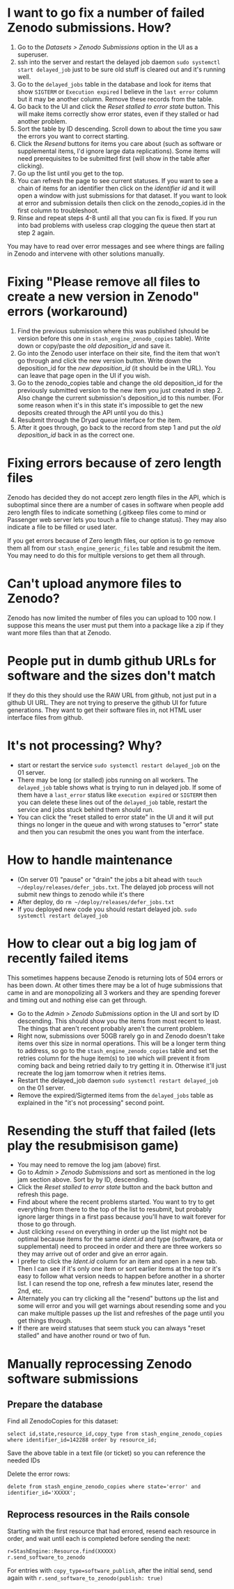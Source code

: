 I want to go fix a number of failed Zenodo submissions.  How?
=============================================================

1. Go to the *Datasets > Zenodo Submissions* option in the UI as a superuser.
2. ssh into the server and restart the delayed job daemon `sudo systemctl start delayed_job` just to
   be sure old stuff is cleared out and it's running well.
3. Go to the `delayed_jobs` table in the database and look for items that show `SIGTERM` or `Execution expired`
   I believe in the `last error` column but it may be another column.  Remove these records from the table.
4. Go back to the UI and click the *Reset stalled to error state* button.  This will make items correctly
   show error states, even if they stalled or had another problem.
5. Sort the table by ID descending. Scroll down to about the time you saw the errors you want to correct starting.
6. Click the *Resend* buttons for items you care about (such as software or supplemental items, I'd ignore large data replications).  Some items
   will need prerequisites to be submitted first (will show in the table after clicking).
7. Go up the list until you get to the top.
8. You can refresh the page to see current statuses. If you want to see a chain of items for an identifier then
   click on the *identifier id* and it will open a window with just submissions for that dataset.  If you
   want to look at error and submission details then click on the zenodo_copies.id in the first column to troubleshoot.
9. Rinse and repeat steps 4-8 until all that you can fix is fixed.  If you run into bad problems with useless
   crap clogging the queue then start at step 2 again.

You may have to read over error messages and see where things are failing in Zenodo and intervene with other
solutions manually.


Fixing "Please remove all files to create a new version in Zenodo" errors (workaround)
=======================================================================================

1. Find the previous submission where this was published (should be version before this one in
   `stash_engine_zenodo_copies` table).  Write down or copy/paste the *old deposition_id* and save it.
2. Go into the Zenodo user interface on their site, find the item that won't go through and
   click the new version button.  Write down the deposition_id for the *new deposition_id* (it should be
   in the URL). You can leave that page open in the UI if you wish.
3. Go to the zenodo_copies table and change the old deposition_id for the previously submitted version
   to the new item you just created in step 2. Also change the current submission's deposition_id to this number.
   (For some reason when it's in this state it's impossible to get the new deposits created through the API 
   until you do this.)
4. Resubmit through the Dryad queue interface for the item.
5. After it goes through, go back to the record from step 1 and put the *old deposition_id* back in as the correct one.


Fixing errors because of zero length files
==========================================

Zenodo has decided they do not accept zero length files in the API, which is suboptimal since there are a
number of cases in software when people add zero length files to indicate something (.gitkeep files come
to mind or Passenger web server lets you touch a file to change status). They may also indicate a file
to be filled or used later.

If you get errors because of Zero length files, our option is to go remove them all from our
`stash_engine_generic_files` table and resubmit the item.  You may need to do this for multiple versions to
get them all through.


Can't upload anymore files to Zenodo?
======================================

Zenodo has now limited the number of files you can upload to 100 now. I suppose this means the user
must put them into a package like a zip if they want more files than that at Zenodo.


People put in dumb github URLs for software and the sizes don't match
=====================================================================

If they do this they should use the RAW URL from github, not just put in a github UI URL. They are not trying
to preserve the github UI for future generations.  They want to get their software files in, not HTML
user interface files from github.
  

It's not processing? Why?
==========================

- start or restart the service `sudo systemctl restart delayed_job` on the 01 server.
- There may be long (or stalled) jobs running on all workers.  The `delayed_job` table shows what is trying 
  to run in delayed job.  If some of them have a `last_error` status like `execution expired` or `SIGTERM` then
  you can delete these lines out of the `delayed_job` table, restart the service and jobs stuck
  behind them should run.
- You can click the "reset stalled to error state" in the UI and it will put things no longer in the queue
  and with wrong statuses to "error" state and then you can resubmit the ones you want from the interface.

How to handle maintenance
=========================

- (On server 01) "pause" or "drain" the jobs a bit ahead with `touch ~/deploy/releases/defer_jobs.txt`.
  The delayed job process will not submit new things to zenodo while it's there
- After deploy, do `rm ~/deploy/releases/defer_jobs.txt`
- If you deployed new code you should restart delayed job.  `sudo systemctl restart delayed_job`


How to clear out a big log jam of recently failed items
=======================================================

This sometimes happens because Zenodo is returning lots of 504 errors or has been down.  At other times
there may be a lot of huge submissions that came in and are monopolizing all 3 workers and they are spending
forever and timing out and nothing else can get through.

- Go to the *Admin > Zenodo Submissions* option in the UI and sort by ID descending.  This should show you the
  items from most recent to least.  The things that aren't recent probably aren't the current problem.
- Right now, submissions over 50GB rarely go in and Zenodo doesn't take items over this size in normal operations. 
  This will be a longer term thing to address, so go to the `stash_engine_zenodo_copies` table and set
  the retries column for the huge item(s) to `100` which will prevent it from coming back and being
  retried daily to try getting it in.  Otherwise it'll just recreate the log jam tomorrow when it retries items.
- Restart the delayed_job daemon `sudo systemctl restart delayed_job` on the 01 server.
- Remove the expired/Sigtermed items from the `delayed_jobs` table as explained in the "it's not processing"
  second point.

Resending the stuff that failed (lets play the resubmisison game)
=================================================================

- You may need to remove the log jam (above) first.
- Go to *Admin > Zenodo Submissions* and sort as mentioned in the log jam section above.  Sort by by ID, descending.
- Click the *Reset stalled to error state* button and the back button and refresh this page.
- Find about where the recent problems started.  You want to try to get everything from there
  to the top of the list to resubmit, but probably ignore larger things in a first pass because you'll 
  have to wait forever for those to go through.
- Just clicking `resend` on everything in order up the list might not be optimal because items 
  for the same *ident.id* and type (software, data or supplemental) need to proceed in order and
  there are three workers so they may arrive out of order and give an error again.
- I prefer to click the *Ident.id* column for an item and open in a new tab. Then I can see if it's only one
  item or sort earlier items at the top or it's easy to follow what version needs to happen before another
  in a shorter list.  I can resend the top one, refresh a few minutes later, resend the 2nd, etc.
- Alternately you can try clicking all the "resend" buttons up the list and some will error and you
  will get warnings about resending some and you can make multiple passes up the list and refreshes
  of the page until you get things through.
- If there are weird statuses that seem stuck you can always "reset stalled" and have another round or two of fun.


Manually reprocessing Zenodo software submissions
=================================================

Prepare the database
--------------------

Find all ZenodoCopies for this dataset:

`select id,state,resource_id,copy_type from stash_engine_zenodo_copies where identifier_id=142288 order by resource_id;`

Save the above table in a text file (or ticket) so you can reference the needed IDs

Delete the error rows:

`delete from stash_engine_zenodo_copies where state='error' and identifier_id='XXXXX';`

Reprocess resources in the Rails console
----------------------------------------

Starting with the first resource that had errored, resend each resource in order, and wait until each is completed before sending the next:
```
r=StashEngine::Resource.find(XXXXX)
r.send_software_to_zenodo
```

For entries with `copy_type=software_publish`, after the initial send, send again with `r.send_software_to_zenodo(publish: true)`
